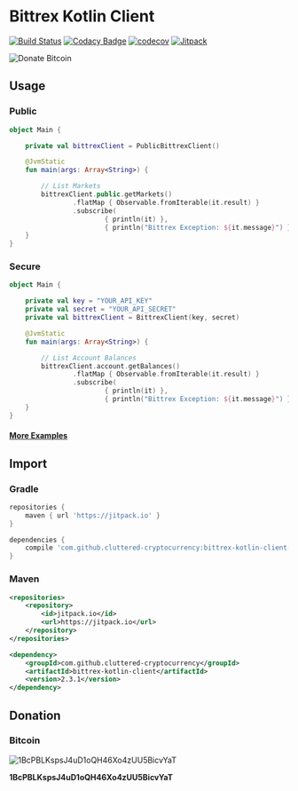 # Bittrex Kotlin Client

[![Build Status](https://travis-ci.org/cluttered-cryptocurrency/bittrex-kotlin-client.svg?branch=master)](https://travis-ci.org/cluttered-cryptocurrency/bittrex-kotlin-client)
[![Codacy Badge](https://api.codacy.com/project/badge/Grade/15e3e33b590d42d2a73955c33a90ff9a)](https://www.codacy.com/app/cluttered-code/bittrex-kotlin-client?utm_source=github.com&amp;utm_medium=referral&amp;utm_content=cluttered-cryptocurrency/bittrex-kotlin-client&amp;utm_campaign=Badge_Grade)
[![codecov](https://codecov.io/gh/cluttered-cryptocurrency/bittrex-kotlin-client/branch/master/graph/badge.svg)](https://codecov.io/gh/cluttered-cryptocurrency/bittrex-kotlin-client)
[![Jitpack](https://jitpack.io/v/cluttered-cryptocurrency/bittrex-kotlin-client.svg)](https://jitpack.io/#cluttered-cryptocurrency/bittrex-kotlin-client)

![Donate Bitcoin](https://img.shields.io/badge/Donate_Bitcoin-1BcPBLKspsJ4uD1oQH46Xo4zUU5BicvYaT-yellow.svg)

## Usage

### Public
```kotlin
object Main {

    private val bittrexClient = PublicBittrexClient()

    @JvmStatic
    fun main(args: Array<String>) {

        // List Markets
        bittrexClient.public.getMarkets()
                .flatMap { Observable.fromIterable(it.result) }
                .subscribe(
                        { println(it) },
                        { println("Bittrex Exception: ${it.message}") })
    }
}
```

### Secure
```kotlin
object Main {

    private val key = "YOUR_API_KEY"
    private val secret = "YOUR_API_SECRET"
    private val bittrexClient = BittrexClient(key, secret)

    @JvmStatic
    fun main(args: Array<String>) {

        // List Account Balances
        bittrexClient.account.getBalances()
                .flatMap { Observable.fromIterable(it.result) }
                .subscribe(
                        { println(it) },
                        { println("Bittrex Exception: ${it.message}") })
    }
}
```

#### [More Examples](https://github.com/cluttered-cryptocurrency/bittrex-kotlin-client/tree/master/src/main/kotlin/com/cluttered/cryptocurrency/examples)

## Import

### Gradle
```groovy
repositories {
    maven { url 'https://jitpack.io' }
}

dependencies {
    compile 'com.github.cluttered-cryptocurrency:bittrex-kotlin-client:2.3.1'
}
```

### Maven
```xml
<repositories>
    <repository>
        <id>jitpack.io</id>
        <url>https://jitpack.io</url>
    </repository>
</repositories>

<dependency>
    <groupId>com.github.cluttered-cryptocurrency</groupId>
    <artifactId>bittrex-kotlin-client</artifactId>
    <version>2.3.1</version>
</dependency>
```

## Donation

### Bitcoin
![1BcPBLKspsJ4uD1oQH46Xo4zUU5BicvYaT](https://raw.githubusercontent.com/cluttered-cryptocurrency/bittrex-kotlin-client/master/qr-codes/bitcoin-qr-1BcPBLKspsJ4uD1oQH46Xo4zUU5BicvYaT.png)

**1BcPBLKspsJ4uD1oQH46Xo4zUU5BicvYaT**
